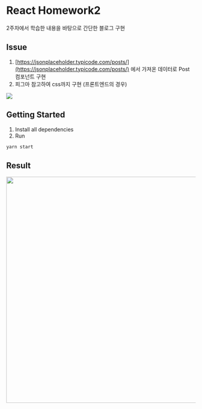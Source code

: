 # React Homework2
2주차에서 학습한 내용을 바탕으로 간단한 블로그 구현

## Issue
1. [https://jsonplaceholder.typicode.com/posts/](https://jsonplaceholder.typicode.com/posts/) 에서 가져온 데이터로 Post 컴포넌트 구현
2. 피그마 참고하여 css까지 구현 (프론트엔드의 경우)
<img src="https://user-images.githubusercontent.com/51810552/112816384-5177f700-90bc-11eb-8020-3c49b4fc5f06.PNG">

## Getting Started
1. Install all dependencies
2. Run

```bash
yarn start
```

## Result
<img width="600px" src="https://user-images.githubusercontent.com/51810552/112815370-33f65d80-90bb-11eb-84e8-3f75c50bb423.PNG">
